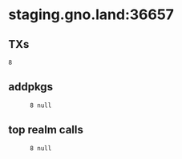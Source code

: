 # staging.gno.land:36657

## TXs
```
8
```

## addpkgs
```
      8 null
```

## top realm calls
```
      8 null
```

